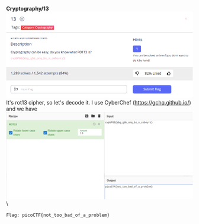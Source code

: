 **Cryptography/13**
![](/play.picoctf.org/Cryptography/13/problem.png)\
It's rot13 cipher, so let's decode it. I use CyberChef (https://gchq.github.io/) and we have\
![](flag.png)\
~~~
Flag: picoCTF{not_too_bad_of_a_problem}
~~~